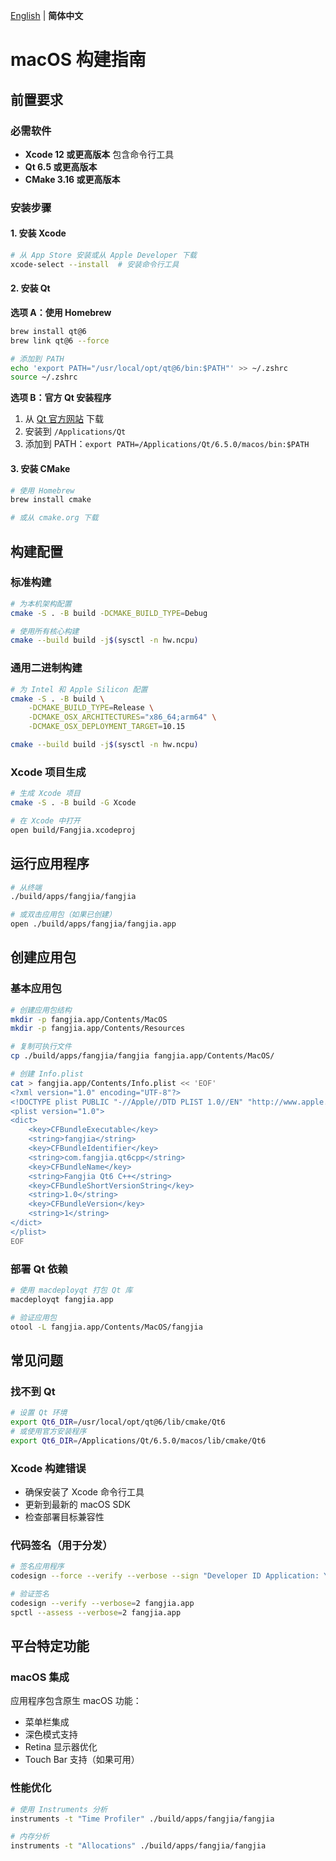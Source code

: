 [English](../../doc/build/macos.md) | **简体中文**

# macOS 构建指南

## 前置要求

### 必需软件
- **Xcode 12 或更高版本** 包含命令行工具
- **Qt 6.5 或更高版本** 
- **CMake 3.16 或更高版本**

### 安装步骤

#### 1. 安装 Xcode
```bash
# 从 App Store 安装或从 Apple Developer 下载
xcode-select --install  # 安装命令行工具
```

#### 2. 安装 Qt
**选项 A：使用 Homebrew**
```bash
brew install qt@6
brew link qt@6 --force

# 添加到 PATH
echo 'export PATH="/usr/local/opt/qt@6/bin:$PATH"' >> ~/.zshrc
source ~/.zshrc
```

**选项 B：官方 Qt 安装程序**
1. 从 [Qt 官方网站](https://www.qt.io/download) 下载
2. 安装到 `/Applications/Qt`
3. 添加到 PATH：`export PATH=/Applications/Qt/6.5.0/macos/bin:$PATH`

#### 3. 安装 CMake
```bash
# 使用 Homebrew
brew install cmake

# 或从 cmake.org 下载
```

## 构建配置

### 标准构建
```bash
# 为本机架构配置
cmake -S . -B build -DCMAKE_BUILD_TYPE=Debug

# 使用所有核心构建
cmake --build build -j$(sysctl -n hw.ncpu)
```

### 通用二进制构建
```bash
# 为 Intel 和 Apple Silicon 配置
cmake -S . -B build \
    -DCMAKE_BUILD_TYPE=Release \
    -DCMAKE_OSX_ARCHITECTURES="x86_64;arm64" \
    -DCMAKE_OSX_DEPLOYMENT_TARGET=10.15

cmake --build build -j$(sysctl -n hw.ncpu)
```

### Xcode 项目生成
```bash
# 生成 Xcode 项目
cmake -S . -B build -G Xcode

# 在 Xcode 中打开
open build/Fangjia.xcodeproj
```

## 运行应用程序

```bash
# 从终端
./build/apps/fangjia/fangjia

# 或双击应用包（如果已创建）
open ./build/apps/fangjia/fangjia.app
```

## 创建应用包

### 基本应用包
```bash
# 创建应用包结构
mkdir -p fangjia.app/Contents/MacOS
mkdir -p fangjia.app/Contents/Resources

# 复制可执行文件
cp ./build/apps/fangjia/fangjia fangjia.app/Contents/MacOS/

# 创建 Info.plist
cat > fangjia.app/Contents/Info.plist << 'EOF'
<?xml version="1.0" encoding="UTF-8"?>
<!DOCTYPE plist PUBLIC "-//Apple//DTD PLIST 1.0//EN" "http://www.apple.com/DTDs/PropertyList-1.0.dtd">
<plist version="1.0">
<dict>
    <key>CFBundleExecutable</key>
    <string>fangjia</string>
    <key>CFBundleIdentifier</key>
    <string>com.fangjia.qt6cpp</string>
    <key>CFBundleName</key>
    <string>Fangjia Qt6 C++</string>
    <key>CFBundleShortVersionString</key>
    <string>1.0</string>
    <key>CFBundleVersion</key>
    <string>1</string>
</dict>
</plist>
EOF
```

### 部署 Qt 依赖
```bash
# 使用 macdeployqt 打包 Qt 库
macdeployqt fangjia.app

# 验证应用包
otool -L fangjia.app/Contents/MacOS/fangjia
```

## 常见问题

### 找不到 Qt
```bash
# 设置 Qt 环境
export Qt6_DIR=/usr/local/opt/qt@6/lib/cmake/Qt6
# 或使用官方安装程序
export Qt6_DIR=/Applications/Qt/6.5.0/macos/lib/cmake/Qt6
```

### Xcode 构建错误
- 确保安装了 Xcode 命令行工具
- 更新到最新的 macOS SDK
- 检查部署目标兼容性

### 代码签名（用于分发）
```bash
# 签名应用程序
codesign --force --verify --verbose --sign "Developer ID Application: Your Name" fangjia.app

# 验证签名
codesign --verify --verbose=2 fangjia.app
spctl --assess --verbose=2 fangjia.app
```

## 平台特定功能

### macOS 集成
应用程序包含原生 macOS 功能：
- 菜单栏集成
- 深色模式支持
- Retina 显示器优化
- Touch Bar 支持（如果可用）

### 性能优化
```bash
# 使用 Instruments 分析
instruments -t "Time Profiler" ./build/apps/fangjia/fangjia

# 内存分析
instruments -t "Allocations" ./build/apps/fangjia/fangjia
```